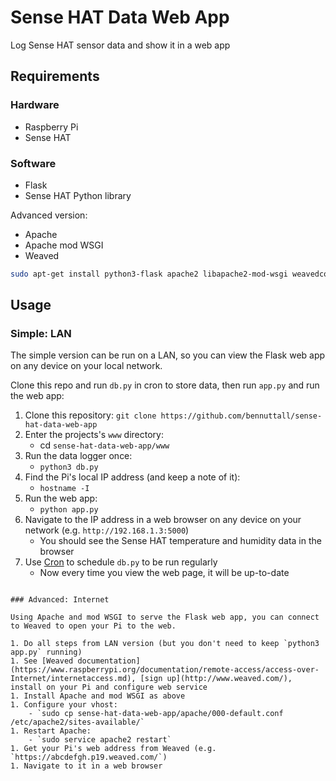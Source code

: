 # Sense HAT Data Web App

Log Sense HAT sensor data and show it in a web app

## Requirements

### Hardware

- Raspberry Pi
- Sense HAT

### Software

- Flask
- Sense HAT Python library

Advanced version:

- Apache
- Apache mod WSGI
- Weaved

```bash
sudo apt-get install python3-flask apache2 libapache2-mod-wsgi weavedconnectd
```

## Usage

### Simple: LAN

The simple version can be run on a LAN, so you can view the Flask web app on any device on your local network.

Clone this repo and run `db.py` in cron to store data, then run `app.py` and run the web app:

1. Clone this repository:
    `git clone https://github.com/bennuttall/sense-hat-data-web-app`
1. Enter the projects's `www` directory:
    - cd `sense-hat-data-web-app/www`
1. Run the data logger once:
    - `python3 db.py`
1. Find the Pi's local IP address (and keep a note of it):
    - `hostname -I`
1. Run the web app:
    - `python app.py`
1. Navigate to the IP address in a web browser on any device on your network (e.g. `http://192.168.1.3:5000`)
    - You should see the Sense HAT temperature and humidity data in the browser
1. Use [Cron](https://www.raspberrypi.org/documentation/linux/usage/cron.md) to schedule `db.py` to be run regularly
    - Now every time you view the web page, it will be up-to-date
```

### Advanced: Internet

Using Apache and mod WSGI to serve the Flask web app, you can connect to Weaved to open your Pi to the web.

1. Do all steps from LAN version (but you don't need to keep `python3 app.py` running)
1. See [Weaved documentation](https://www.raspberrypi.org/documentation/remote-access/access-over-Internet/internetaccess.md), [sign up](http://www.weaved.com/), install on your Pi and configure web service
1. Install Apache and mod WSGI as above
1. Configure your vhost:
    - `sudo cp sense-hat-data-web-app/apache/000-default.conf /etc/apache2/sites-available/`
1. Restart Apache:
    - `sudo service apache2 restart`
1. Get your Pi's web address from Weaved (e.g. `https://abcdefgh.p19.weaved.com/`)
1. Navigate to it in a web browser
